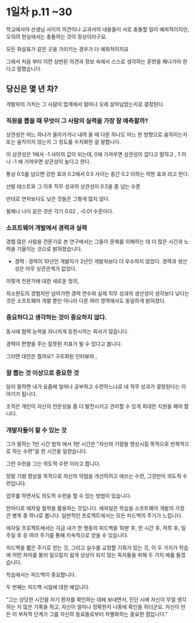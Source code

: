 # 1일차 p.11 ~30

학교에서야 선생님 사이의 의견이나 교과서의 내용들이 서로 충돌할 일이 예외적이지만,
오히려 현실에서는 충돌하는 것이 정상이라구요. 

모든 화살표가 같은 곳을 가리키는 경우가 더 예외적이지요

그래서 처음 부터 이런 상반된 의견과 정보 속에서 스스로 생각하는 훈련을 해나가야 한다고 말했습니다.

## 당신은 몇 년 차?

개발자의 가치는 그 사람이 업계에서 얼마나 오래 살아남았는지로 결정된다. 


### 직원을 뽑을 때 무엇이 그 사람의 실력을 가장 잘 예측할까?



상관성은 어느 하나가 올라가거나 내려 올 때 다른 하나도 어느 한 방향으로 움직이는지 또는 움직이지 않는지 그 정도를 수치화한 걸 말합니다.


이 상관성은 1에서 -1 사이의 값이 되는데, 0에 가까우면  상관성이 없다고 말하고 , 1 이나 -1 에 가까우면 상관성이 높다고 한다.

통상 0.5를 넘으면 강한 효과  0.2에서 0.5 사이는 중간  0.2 이하는 약한 효과 라고 한다.


선발 테스트와 그 이후 직무 성과의 상관성이 0.5을 좀 넘는  수준

반대로 연차보다도 낮은 것들은 그렇게 많지 않다.

필체나 나이 같은 것은 각기 0.02 , -0.01 수준이다.


### 소프트웨어 개발에서 경력과 실력

경험 많은 사람을 전문가로 본 연구에서는 그들이 문제를 이해하는 데 더 많은 시간과 노력을 기울이는 것으로 밝혀졌습니다.

- 경력 : 경력이 10년인 개발자가 2년인 개발자보다 더 우수하지 않았다. 
경력과 생산성은 아무 상관관계가 없었다.

이렇게 전문가에 대한 새로운 정의,

최소한도의 경험치만 넘어가면 경력 연수와 실제 직무 성과의 생산성이 생각보다 낮다는 것은 소프트웨어 개발 뿐만 아니라
다른 여러 영역에서도 동일하게 밝혀졌다.



### 중요하다고 생각하는 것이 중요하지 않다.

동시에 협력 능력을 자나치게 등한시하는 회사가 많습니다.

경력이 편향을 주는 잘못된 지표가 될 수 있다고 봅니다.


그러면 대안은 뭘까요? 구조화된 인터뷰와 ,


### 잘 뽑는 것 이상으로 중요한 것

달리 말하면 내가 요즘에 얼마나 공부하고 수련하느냐로 내 직무 성과가 결정된다는 이야기가 됩니다.


조직은 개인이 자신의 전문성을 좀 더 발전시키고 관리할 수 있게 최대한 지원을 해야 합니다.

### 개발자들이 할 수 있는 것

그가 말하는 1만 시간 법칙 에서 1만 시간은 "자신의 기량을 향상시킬 목적으로 반복적으로 하는 수련"을 한 시간을 일컫습니다.

그런 수련을 그는 의도적 수련 이라고 합니다.

정말 기량 향상을 목적으로 자신의 약점을 개선하려고 애쓰는 수련, 그것만이 의도적 수련입니다.

업무를 하면서도 의도적 수련을 할 수 있는 방법이 있습니다. 

한마디로 애자일 철학을 활용하는 것입니다. 애자일은 학습을 소프트웨어 개발의 가장 큰 병목 중 하나로 봅니다.
일반적인 프로젝트에서는 모든 피드백의 주기가 느립니다. 

애자일 프로젝트에서는 지금 내가 한 행동의 피드백을 10분 후, 한 시간 후, 하루 후, 일주일 후 등 여러 주기를 통해 지속적으로 얻을 수 있습니다.

피드백을 짧은 주기로 얻는 것, 그리고 실수를 교정할 기회가 있는 것, 이 두 가지가 학습에 어떤 차이를 불러 일으킬지 쉽게 상상이 되지 않는
독자들을 위해 두 가지 예를 들겠습니다. 

학습에서는 피드백이 중요합니다.

두 번째는 피드백 시점에 대한 예입니다.

"그는 상당한 시간을 자기 환자를 확인하는 데에 보내면서, 진단 시에 자신이 무얼 생각하는 지 많은 기록을 하고, 자신이 얼마나 정확한지
나중에 확인을 하더군요. 자신이 만든 이 부차적 단계가 그를 자신의 동료들로부터 차별화하는 중요한 점입니다."
